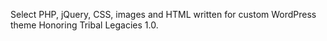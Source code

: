 Select PHP, jQuery, CSS, images and HTML written for custom WordPress theme Honoring Tribal Legacies 1.0.